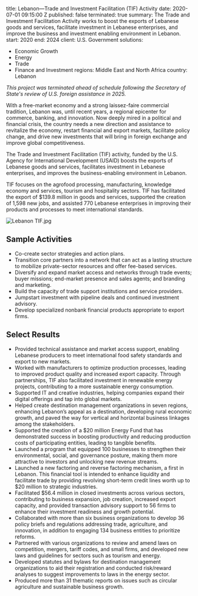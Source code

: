 
title: Lebanon—Trade and Investment Facilitation (TIF) Activity
date: 2020-07-01 09:15:00 Z
published: false
terminated: true
summary: The Trade and Investment Facilitation Activity works to boost the exports
  of Lebanese goods and services, facilitate investment in Lebanese enterprises, and
  improve the business and investment enabling environment in Lebanon.
start: 2020
end: 2024
client: U.S. Government
solutions:
- Economic Growth
- Energy
- Trade
- Finance and Investment
regions: Middle East and North Africa
country: Lebanon


<aside><em>This project was terminated ahead of schedule following the Secretary of State's review of U.S. foreign assistance in 2025.</em></aside>

With a free-market economy and a strong laissez-faire commercial tradition, Lebanon was, until recent years, a regional epicenter for commerce, banking, and innovation. Now deeply mired in a political and financial crisis, the country needs a new direction and assistance to revitalize the economy, restart financial and export markets, facilitate policy change, and drive new investments that will bring in foreign exchange and improve global competitiveness.

The Trade and Investment Facilitation (TIF) activity, funded by the U.S. Agency for International Development (USAID) boosts the exports of Lebanese goods and services, facilitates investment in Lebanese enterprises, and improves the business-enabling environment in Lebanon.

TIF focuses on the agrofood processing, manufacturing, knowledge economy and services, tourism and hospitality sectors. TIF has facilitated the export of $139.8 million in goods and services, supported the creation of 1,598 new jobs, and assisted 770 Lebanese enterprises in improving their products and processes to meet international standards.

![Lebanon TIF.jpg](/uploads/Lebanon%20TIF.jpg)

## Sample Activities

* Co-create sector strategies and action plans.
* Transition core partners into a network that can act as a lasting structure to mobilize private-sector resources and offer fee-based services.
* Diversify and expand market access and networks through trade events; buyer missions; end-market presence and sales agents; and branding and marketing.
* Build the capacity of trade support institutions and service providers.
* Jumpstart investment with pipeline deals and continued investment advisory.
* Develop specialized nonbank financial products appropriate to export firms.

## Select Results

* Provided technical assistance and market access support, enabling Lebanese producers to meet international food safety standards and export to new markets.
* Worked with manufacturers to optimize production processes, leading to improved product quality and increased export capacity. Through partnerships, TIF also facilitated investment in renewable energy projects, contributing to a more sustainable energy consumption.
* Supported IT and creative industries, helping companies expand their digital offerings and tap into global markets.
* Helped create destination management organizations in seven regions, enhancing Lebanon’s appeal as a destination, developing rural economic growth, and paved the way for vertical and horizontal business linkages among the stakeholders.
* Supported the creation of a $20 million Energy Fund that has demonstrated success in boosting productivity and reducing production costs of participating entities, leading to tangible benefits.
* Launched a program that equipped 100 businesses to strengthen their environmental, social, and governance posture, making them more attractive to investors and unlocking new revenue streams.
* Launched a new factoring and reverse factoring mechanism, a first in Lebanon. This financial tool is intended to enhance liquidity and facilitate trade by providing revolving short-term credit lines worth up to $20 million to strategic industries.
* Facilitated $56.4 million in closed investments across various sectors, contributing to business expansion, job creation, increased export capacity, and provided transaction advisory support to 56 firms to enhance their investment readiness and growth potential.
* Collaborated with more than six business organizations to develop 36 policy briefs and regulations addressing trade, agriculture, and innovation, in addition to engaging 134 business entities to prioritize reforms.
* Partnered with various organizations to review and amend laws on competition, mergers, tariff codes, and small firms, and developed new laws and guidelines for sectors such as tourism and energy.
* Developed statutes and bylaws for destination management organizations to aid their registration and conducted risk/reward analyses to suggest improvements to laws in the energy sector.
* Produced more than 31 thematic reports on issues such as circular agriculture and sustainable business growth.
